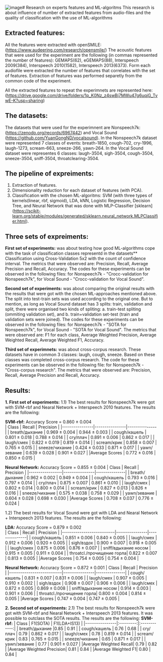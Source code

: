 ![image](https://github.com/Anastasiia-Pov/Research-on-experts-features-and-ML-algoritms/assets/100669169/88d0950c-7d8c-42e1-971f-04873664f43d)# Research on experts features and ML-algoritms
This research is about influence of number of extracted features from audio-files and the quality of classification with the use of ML-algorithms

## Extracted features:
All the features were extracted with openSMILE: (https://www.audeering.com/research/opensmile/)
The acoustic features that were used for the experiment are the following (in commas represented the number of features): GEMAPS(62), eGEMAPS(88), Interspeech 2009(384), Interspeech 2010(1582), Interspeech 2013(6373).
Form each audiofile were extracted the number of features that correlates with the set of features. Extraction of features was performed separetly from the common code of the experiment.

All the extracted features to repeat the experimnets are represented here: (https://drive.google.com/drive/folders/1p_K0Nz_z4swBj7MWu47g6uqjG_TvwE-K?usp=sharing)

## The datasets:
The datasets that were used for the experimnent are Nonspeech7k: (https://zenodo.org/records/6967442) and Vocal Sound (https://github.com/YuanGongND/vocalsound). 
In the Nonspeech7k dataset were represented 7 classes of events: breath-1850, cough-702, cry-1996, laugh-1273, scream-663, sneeze-266, yawn-264.
In the Vocal Sound dataset were representes 6 classes: laugh-3504, sigh-3504, cough-3504, sneeze-3504, sniff-3504, throatclearing-3504.

## The pipeline of expreiments:
1) Extraction of features.
2) Dimensionality reduction for each dataset of features (with PCA).
3) Classification with the chosen ML-algoritms: SVM (with three types of kernels(linear, rbf, sigmoid), LDA, kNN, Logistic Regression, Decision Tree, and Neural Network that was done with MLP-Classifier [sklearn] (https://scikit-learn.org/stable/modules/generated/sklearn.neural_network.MLPClassifier.html).

## Three sets of expreiments:
**First set of experiments:** 
was about testing how good ML-algorithms cope with the task of classification classes representd in the datasets**
Classification using Cross-Validation 5x2 with the count of confidence interval.
The metrics that were observed are: Precision, Recall, Average Precision and Recall, Accuracy.
The codes for these experiments can be observed in the following files: for Nonspeech7k - "Crocc-validation for Nonspeech7k", for Vocal Sound - "Crocc-validation for Vocal Sound".

**Second set of experiments:** 
was about comparing the original results with the results that were got with the chosen ML-approaches mentioned above. The split into test-train sets was used according to the original one. But to mention, as long as Vocal Sound dataset has 3 splits: train, validation and split, there were organised two kinds of spliting: a. train-test spliting (ommiting validation set), and b. train+validation set-test (train and validation sets were joined).
The codes for these experiments can be observed in the following files: for Nonspeech7k - "SOTA for Nonspeech7k", for Vocal Sound - "SOTA for Vocal Sound".
The metrics that were observed are: F1 for each class, Average Weighted Precision, Average Weighted Recall, Average Weighted F1, Accuracy.

**Third set of experimnets:**
was about cross-corpus research. These datasets have in common 3 classes: laugh, cough, sneeze. Based on these classes was completed cross-corpus research.
The code for these experiments can be observed in the following file: for Nonspeech7k - "Cross-corpus research".
The metrics that were observed are: Precision, Recall, Average Precision and Recall, Accuracy.

## Results:
**1. First set of experiments:** 
1.1) The best results for Nonspeech7k were got with SVM-rbf and Nearal Network + Interspeech 2010 features. The results are the following:

**SVM-rbf:**
Accuracy Score = 0.860 ± 0.004  
|  Class         | Recall         | Precision     |
|----------------|----------------|---------------|
| breath/дыхание |  0.969 ± 0.004 | 0.944 ± 0.003 |
| cough/кашель   |  0.801 ± 0.018 | 0.788 ± 0.014 |
| cry/плач       |  0.891 ± 0.006 | 0.862 ± 0.017 |
| laugh/смех     |  0.822 ± 0.019 | 0.819 ± 0.014 |
| scream/крик    |  0.858 ± 0.007 | 0.765 ± 0.015 |
| sneeze/чихание |  0.424 ± 0.033 | 0.871 ± 0.017 |
| yawn/зевание   |  0.639 ± 0.028 | 0.901 ± 0.027 |
|Average Scores  |  0.772 ± 0.016 | 0.850 ± 0.015 |

**Neural Network:**
Accuracy Score = 0.855 ± 0.004
|  Class          | Recall         | Precision     |
|-----------------|----------------|---------------|
| breath/дыхание  |  0.962 ± 0.002 | 0.949 ± 0.004 |
| cough/кашель    |  0.793 ± 0.016 | 0.797 ± 0.014 |
| cry/плач        |  0.875 ± 0.007 | 0.861 ± 0.010 |
| laugh/смех      |  0.802 ± 0.014 | 0.800 ± 0.014 |
| scream/крик     |  0.827 ± 0.013 | 0.826 ± 0.016 |
| sneeze/чихание  |  0.575 ± 0.038 | 0.758 ± 0.029 |
| yawn/зевание    |  0.604 ± 0.028 | 0.698 ± 0.030 |
|Average Scores   |  0.708 ± 0.037 | 0.776 ± 0.024 |

1.2) The best results for Vocal Sound were got with LDA and Nearal Network + Interspeech 2013 features. The results are the following:

**LDA:**
Accuracy Score = 0.879 ± 0.002  
|  Class                    | Recall         | Precision     |
|---------------------------|----------------|---------------|
| cough/кашель              |  0.851 ± 0.006 | 0.840 ± 0.005 |
| laugh/смех                |  0.912 ± 0.006 | 0.920 ± 0.005 |
| sigh/вздох                |  0.900 ± 0.007 | 0.918 ± 0.005 |
| laugh/смех                |  0.875 ± 0.006 | 0.876 ± 0.007 |
| sniff/вдыхание носом      |  0.915 ± 0.005 | 0.911 ± 0.004 |
| throatcl./прочищение горла|  0.822 ± 0.007 | 0.813 ± 0.005 |
|Average Scores             |  0.754 ± 0.005 | 0.754 ± 0.004 |

**Neural Network:**
Accuracy Score = 0.872 ± 0.001 
|  Class                    | Recall         | Precision     |
|---------------------------|----------------|---------------|
| cough/кашель              |  0.831 ± 0.007 | 0.831 ± 0.006 |
| laugh/смех                |  0.907 ± 0.005 | 0.910 ± 0.002 |
| sigh/вздох                |  0.908 ± 0.007 | 0.906 ± 0.006 |
| laugh/смех                |  0.872 ± 0.005 | 0.869 ± 0.008 |
| sniff/вдыхание носом      |  0.914 ± 0.003 | 0.901 ± 0.006 |
| throatcl./прочищение горла|  0.800 ± 0.004 | 0.814 ± 0.005 |
|Average Scores             |  0.747 ± 0.004 | 0.747 ± 0.005 |

**2. Second set of experiments:** 
2.1) The best results for Nonspeech7k were got with SVM-rbf and Nearal Network + Interspeech 2013 features. It was possible to outclass the SOTA results. The results are the following:
**SVM-rbf:**
|  Class         | F1(SOTA)  | F1(LDA+IS13) |
|----------------|:---------:|:------------:|
| breath/дыхание |0.85       | 0.91         |
| cough/кашель   |  0.76     | 0.68         |
| cry/плач       |  0.79   | 0.862 ± 0.017 |
| laugh/смех     |  0.78   | 0.819 ± 0.014 |
| scream/крик    |  0.83   | 0.765 ± 0.015 |
| sneeze/чихание |  0.65   | 0.871 ± 0.017 |
| yawn/зевание   |  0.77   | 0.901 ± 0.027 |
|Average Weighted Recall|  0.79   | 0.82 |
|Average Weighted Precision|  0.81   | 0.84 |
|Average Weighted F1|  0.80  | 0.84 |


